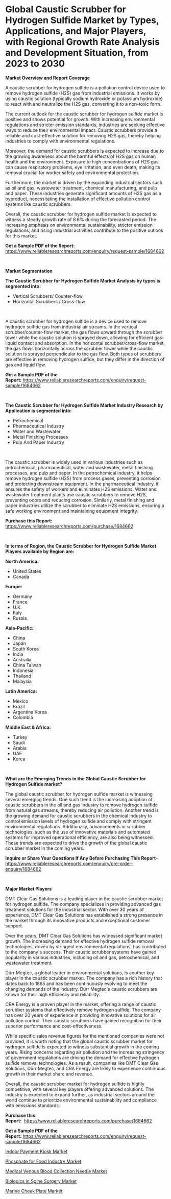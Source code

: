 <p><h1>Global Caustic Scrubber for Hydrogen Sulfide Market by Types, Applications, and Major Players, with Regional Growth Rate Analysis and Development Situation, from 2023 to 2030</h1></p><p><strong>Market Overview and Report Coverage</strong></p>
<p><p>A caustic scrubber for hydrogen sulfide is a pollution control device used to remove hydrogen sulfide (H2S) gas from industrial emissions. It works by using caustic solution (typically sodium hydroxide or potassium hydroxide) to react with and neutralize the H2S gas, converting it to a non-toxic form.</p><p>The current outlook for the caustic scrubber for hydrogen sulfide market is positive and shows potential for growth. With increasing environmental regulations and stricter emission standards, industries are seeking effective ways to reduce their environmental impact. Caustic scrubbers provide a reliable and cost-effective solution for removing H2S gas, thereby helping industries to comply with environmental regulations.</p><p>Moreover, the demand for caustic scrubbers is expected to increase due to the growing awareness about the harmful effects of H2S gas on human health and the environment. Exposure to high concentrations of H2S gas can cause respiratory problems, eye irritation, and even death, making its removal crucial for worker safety and environmental protection.</p><p>Furthermore, the market is driven by the expanding industrial sectors such as oil and gas, wastewater treatment, chemical manufacturing, and pulp and paper. These industries generate significant amounts of H2S gas as a byproduct, necessitating the installation of effective pollution control systems like caustic scrubbers.</p><p>Overall, the caustic scrubber for hydrogen sulfide market is expected to witness a steady growth rate of 8.6% during the forecasted period. The increasing emphasis on environmental sustainability, stricter emission regulations, and rising industrial activities contribute to the positive outlook for this market.</p></p>
<p><strong>Get a Sample PDF of the Report:</strong> <a href="https://www.reliableresearchreports.com/enquiry/request-sample/1684662">https://www.reliableresearchreports.com/enquiry/request-sample/1684662</a></p>
<p>&nbsp;</p>
<p><strong>Market Segmentation</strong></p>
<p><strong>The Caustic Scrubber for Hydrogen Sulfide Market Analysis by types is segmented into:</strong></p>
<p><ul><li>Vertical Scrubbers/ Counter-flow</li><li>Horizontal Scrubbers / Cross-flow</li></ul></p>
<p>&nbsp;</p>
<p><p>A caustic scrubber for hydrogen sulfide is a device used to remove hydrogen sulfide gas from industrial air streams. In the vertical scrubber/counter-flow market, the gas flows upward through the scrubber tower while the caustic solution is sprayed down, allowing for efficient gas-liquid contact and absorption. In the horizontal scrubber/cross-flow market, the gas flows horizontally across the scrubber tower while the caustic solution is sprayed perpendicular to the gas flow. Both types of scrubbers are effective in removing hydrogen sulfide, but they differ in the direction of gas and liquid flow.</p></p>
<p><strong>Get a Sample PDF of the Report:</strong>&nbsp;<a href="https://www.reliableresearchreports.com/enquiry/request-sample/1684662">https://www.reliableresearchreports.com/enquiry/request-sample/1684662</a></p>
<p>&nbsp;</p>
<p><strong>The Caustic Scrubber for Hydrogen Sulfide Market Industry Research by Application is segmented into:</strong></p>
<p><ul><li>Petrochemical</li><li>Pharmaceutical Industry</li><li>Water and Wastewater</li><li>Metal Finishing Processes</li><li>Pulp And Paper Industry</li></ul></p>
<p>&nbsp;</p>
<p><p>The caustic scrubber is widely used in various industries such as petrochemical, pharmaceutical, water and wastewater, metal finishing processes, and pulp and paper. In the petrochemical industry, it helps remove hydrogen sulfide (H2S) from process gases, preventing corrosion and protecting downstream equipment. In the pharmaceutical industry, it ensures the safety of workers and eliminates H2S emissions. Water and wastewater treatment plants use caustic scrubbers to remove H2S, preventing odors and reducing corrosion. Similarly, metal finishing and paper industries utilize the scrubber to eliminate H2S emissions, ensuring a safe working environment and maintaining equipment integrity.</p></p>
<p><strong>Purchase this Report:</strong>&nbsp; <a href="https://www.reliableresearchreports.com/purchase/1684662">https://www.reliableresearchreports.com/purchase/1684662</a></p>
<p>&nbsp;</p>
<p><strong>In terms of Region, the Caustic Scrubber for Hydrogen Sulfide Market Players available by Region are:</strong></p>
<p>
    <p> <strong> North America: </strong>
        <ul>
            <li>United States</li>
            <li>Canada</li>
        </ul>
        </p> 
    <p> <strong> Europe: </strong>
        <ul>
            <li>Germany</li>
            <li>France</li>
            <li>U.K.</li>
            <li>Italy</li>
            <li>Russia</li>
        </ul>
        </p> 
    <p> <strong> Asia-Pacific: </strong>
        <ul>
            <li>China</li>
            <li>Japan</li>
            <li>South Korea</li>
            <li>India</li>
            <li>Australia</li>
            <li>China Taiwan</li>
            <li>Indonesia</li>
            <li>Thailand</li>
            <li>Malaysia</li>
        </ul>
        </p> 
    <p> <strong> Latin America: </strong>
        <ul>
            <li>Mexico</li>
            <li>Brazil</li>
            <li>Argentina Korea</li>
            <li>Colombia</li>
        </ul>
        </p> 
    <p> <strong> Middle East & Africa: </strong>
        <ul>
            <li>Turkey</li>
            <li>Saudi</li>
            <li>Arabia</li>
            <li>UAE</li>
            <li>Korea</li>
        </ul>
    </p>
    </p>
<p>&nbsp;</p>
<p><strong>What are the Emerging Trends in the Global Caustic Scrubber for Hydrogen Sulfide market?</strong></p>
<p><p>The global caustic scrubber for hydrogen sulfide market is witnessing several emerging trends. One such trend is the increasing adoption of caustic scrubbers in the oil and gas industry to remove hydrogen sulfide from natural gas streams, thereby reducing air pollution. Another trend is the growing demand for caustic scrubbers in the chemical industry to control emission levels of hydrogen sulfide and comply with stringent environmental regulations. Additionally, advancements in scrubber technologies, such as the use of innovative materials and automated systems for improved operational efficiency, are also being witnessed. These trends are expected to drive the growth of the global caustic scrubber market in the coming years.</p></p>
<p><strong>Inquire or Share Your Questions If Any Before Purchasing This Report</strong>- <a href="https://www.reliableresearchreports.com/enquiry/pre-order-enquiry/1684662">https://www.reliableresearchreports.com/enquiry/pre-order-enquiry/1684662</a></p>
<p>&nbsp;</p>
<p><strong>Major Market Players</strong></p>
<p><p>DMT Clear Gas Solutions is a leading player in the caustic scrubber market for hydrogen sulfide. The company specializes in providing advanced gas treatment solutions for the industrial sector. With over 30 years of experience, DMT Clear Gas Solutions has established a strong presence in the market through its innovative products and exceptional customer support.</p><p>Over the years, DMT Clear Gas Solutions has witnessed significant market growth. The increasing demand for effective hydrogen sulfide removal technologies, driven by stringent environmental regulations, has contributed to the company's success. Their caustic scrubber systems have gained popularity in various industries, including oil and gas, petrochemical, and wastewater treatment.</p><p>Dürr Megtec, a global leader in environmental solutions, is another key player in the caustic scrubber market. The company has a rich history that dates back to 1865 and has been continuously evolving to meet the changing demands of the industry. Dürr Megtec's caustic scrubbers are known for their high efficiency and reliability.</p><p>CRA Energy is a proven player in the market, offering a range of caustic scrubber systems that effectively remove hydrogen sulfide. The company has over 20 years of experience in providing innovative solutions for air pollution control. Their caustic scrubbers have gained recognition for their superior performance and cost-effectiveness.</p><p>While specific sales revenue figures for the mentioned companies were not provided, it is worth noting that the global caustic scrubber market for hydrogen sulfide is expected to witness substantial growth in the coming years. Rising concerns regarding air pollution and the increasing stringency of government regulations are driving the demand for effective hydrogen sulfide removal technologies. As a result, companies like DMT Clear Gas Solutions, Dürr Megtec, and CRA Energy are likely to experience continuous growth in their market share and revenue.</p><p>Overall, the caustic scrubber market for hydrogen sulfide is highly competitive, with several key players offering advanced solutions. The industry is expected to expand further, as industrial sectors around the world continue to prioritize environmental sustainability and compliance with emissions standards.</p></p>
<p><strong>Purchase this Report:</strong>&nbsp;&nbsp;<a href="https://www.reliableresearchreports.com/purchase/1684662">https://www.reliableresearchreports.com/purchase/1684662</a></p>
<p></p>
<p><strong>Get a Sample PDF of the Report:</strong>&nbsp;<a href="https://www.reliableresearchreports.com/enquiry/request-sample/1684662">https://www.reliableresearchreports.com/enquiry/request-sample/1684662</a></p>
<p><p><a href="https://github.com/lbird53714/Market-Research-Report-List-1/blob/main/indoor-payment-kiosk-market.md">Indoor Payment Kiosk Market</a></p><p><a href="https://github.com/mabutironaldo/Market-Research-Report-List-1/blob/main/phosphate-for-food-industry-market.md">Phosphate for Food Industry Market</a></p><p><a href="https://medium.com/@grab.track.out/medical-venous-blood-collection-needle-market-exploring-market-share-market-trends-and-future-58a8042a36db">Medical Venous Blood Collection Needle Market</a></p><p><a href="https://medium.com/@plan.sock.color/biologics-in-spine-surgery-market-furnishes-information-on-market-share-market-trends-and-market-095460c20e8f">Biologics in Spine Surgery Market</a></p><p><a href="https://www.linkedin.com/pulse/marine-cheek-plate-market-share-amp-new-trends-analysis/">Marine Cheek Plate Market</a></p></p>
